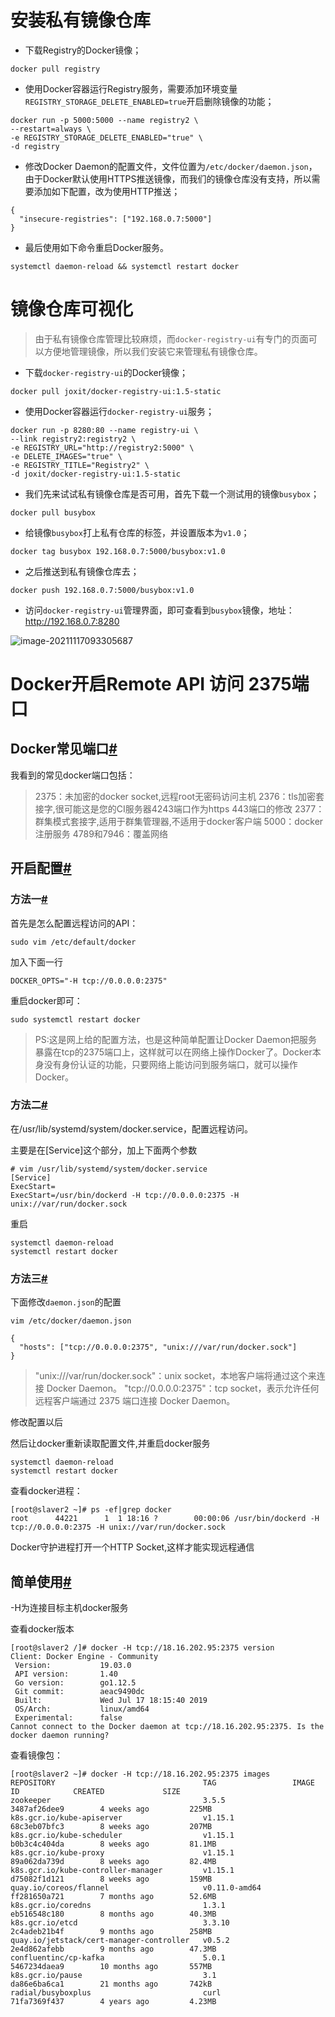 # **安装私有镜像仓库**

- 下载Registry的Docker镜像；

```
docker pull registry
```

- 使用Docker容器运行Registry服务，需要添加环境变量`REGISTRY_STORAGE_DELETE_ENABLED=true`开启删除镜像的功能；

```
docker run -p 5000:5000 --name registry2 \
--restart=always \
-e REGISTRY_STORAGE_DELETE_ENABLED="true" \
-d registry
```

- 修改Docker Daemon的配置文件，文件位置为`/etc/docker/daemon.json`，由于Docker默认使用HTTPS推送镜像，而我们的镜像仓库没有支持，所以需要添加如下配置，改为使用HTTP推送；

```
{
  "insecure-registries": ["192.168.0.7:5000"]
}
```

- 最后使用如下命令重启Docker服务。

```
systemctl daemon-reload && systemctl restart docker
```

# 镜像仓库可视化

> 由于私有镜像仓库管理比较麻烦，而`docker-registry-ui`有专门的页面可以方便地管理镜像，所以我们安装它来管理私有镜像仓库。

- 下载`docker-registry-ui`的Docker镜像；

```
docker pull joxit/docker-registry-ui:1.5-static
```

- 使用Docker容器运行`docker-registry-ui`服务；

```
docker run -p 8280:80 --name registry-ui \
--link registry2:registry2 \
-e REGISTRY_URL="http://registry2:5000" \
-e DELETE_IMAGES="true" \
-e REGISTRY_TITLE="Registry2" \
-d joxit/docker-registry-ui:1.5-static
```

- 我们先来试试私有镜像仓库是否可用，首先下载一个测试用的镜像`busybox`；

```
docker pull busybox
```

- 给镜像`busybox`打上私有仓库的标签，并设置版本为`v1.0`；

```
docker tag busybox 192.168.0.7:5000/busybox:v1.0
```

- 之后推送到私有镜像仓库去；

```
docker push 192.168.0.7:5000/busybox:v1.0
```

- 访问`docker-registry-ui`管理界面，即可查看到`busybox`镜像，地址：http://192.168.0.7:8280

![image-20211117093305687](C:\Users\z00438188\AppData\Roaming\Typora\typora-user-images\image-20211117093305687.png)

# Docker开启Remote API 访问 2375端口

## Docker常见端口[#](https://www.cnblogs.com/hongdada/p/11512901.html#docker常见端口)

我看到的常见docker端口包括：

> 2375：未加密的docker socket,远程root无密码访问主机
> 2376：tls加密套接字,很可能这是您的CI服务器4243端口作为https 443端口的修改
> 2377：群集模式套接字,适用于群集管理器,不适用于docker客户端
> 5000：docker注册服务
> 4789和7946：覆盖网络

## 开启配置[#](https://www.cnblogs.com/hongdada/p/11512901.html#开启配置)

### 方法一[#](https://www.cnblogs.com/hongdada/p/11512901.html#方法一)

首先是怎么配置远程访问的API：

```
sudo vim /etc/default/docker
```

加入下面一行

```
DOCKER_OPTS="-H tcp://0.0.0.0:2375"
```

重启docker即可：

```
sudo systemctl restart docker
```

> PS:这是网上给的配置方法，也是这种简单配置让Docker Daemon把服务暴露在tcp的2375端口上，这样就可以在网络上操作Docker了。Docker本身没有身份认证的功能，只要网络上能访问到服务端口，就可以操作Docker。

### 方法二[#](https://www.cnblogs.com/hongdada/p/11512901.html#方法二)

在/usr/lib/systemd/system/docker.service，配置远程访问。

主要是在[Service]这个部分，加上下面两个参数

```
# vim /usr/lib/systemd/system/docker.service
[Service]
ExecStart=
ExecStart=/usr/bin/dockerd -H tcp://0.0.0.0:2375 -H unix://var/run/docker.sock
```

重启

```
systemctl daemon-reload
systemctl restart docker
```

### 方法三[#](https://www.cnblogs.com/hongdada/p/11512901.html#方法三)

下面修改`daemon.json`的配置

```
vim /etc/docker/daemon.json

{
  "hosts": ["tcp://0.0.0.0:2375", "unix:///var/run/docker.sock"]
}
```

> "unix:///var/run/docker.sock"：unix socket，本地客户端将通过这个来连接 Docker Daemon。
> "tcp://0.0.0.0:2375"：tcp socket，表示允许任何远程客户端通过 2375 端口连接 Docker Daemon。

修改配置以后

然后让docker重新读取配置文件,并重启docker服务

```
systemctl daemon-reload
systemctl restart docker
```

查看docker进程：

```
[root@slaver2 ~]# ps -ef|grep docker
root      44221      1  1 18:16 ?        00:00:06 /usr/bin/dockerd -H tcp://0.0.0.0:2375 -H unix://var/run/docker.sock
```

Docker守护进程打开一个HTTP Socket,这样才能实现远程通信

## 简单使用[#](https://www.cnblogs.com/hongdada/p/11512901.html#简单使用)

-H为连接目标主机docker服务

查看docker版本

```
[root@slaver2 /]# docker -H tcp://18.16.202.95:2375 version
Client: Docker Engine - Community
 Version:           19.03.0
 API version:       1.40
 Go version:        go1.12.5
 Git commit:        aeac9490dc
 Built:             Wed Jul 17 18:15:40 2019
 OS/Arch:           linux/amd64
 Experimental:      false
Cannot connect to the Docker daemon at tcp://18.16.202.95:2375. Is the docker daemon running?
```

查看镜像包：

```
[root@slaver2 ~]# docker -H tcp://18.16.202.95:2375 images
REPOSITORY                                 TAG                 IMAGE ID            CREATED             SIZE
zookeeper                                  3.5.5               3487af26dee9        4 weeks ago         225MB
k8s.gcr.io/kube-apiserver                  v1.15.1             68c3eb07bfc3        8 weeks ago         207MB
k8s.gcr.io/kube-scheduler                  v1.15.1             b0b3c4c404da        8 weeks ago         81.1MB
k8s.gcr.io/kube-proxy                      v1.15.1             89a062da739d        8 weeks ago         82.4MB
k8s.gcr.io/kube-controller-manager         v1.15.1             d75082f1d121        8 weeks ago         159MB
quay.io/coreos/flannel                     v0.11.0-amd64       ff281650a721        7 months ago        52.6MB
k8s.gcr.io/coredns                         1.3.1               eb516548c180        8 months ago        40.3MB
k8s.gcr.io/etcd                            3.3.10              2c4adeb21b4f        9 months ago        258MB
quay.io/jetstack/cert-manager-controller   v0.5.2              2e4d862afebb        9 months ago        47.3MB
confluentinc/cp-kafka                      5.0.1               5467234daea9        10 months ago       557MB
k8s.gcr.io/pause                           3.1                 da86e6ba6ca1        21 months ago       742kB
radial/busyboxplus                         curl                71fa7369f437        4 years ago         4.23MB
```